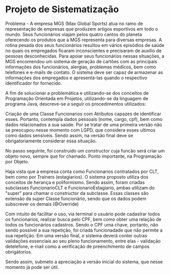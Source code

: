 # Projeto de Sistematização

Problema - A empresa MGS (Max Global Sports) atua no ramo de representação de empresas que produzem artigos esportivos em todo o mundo. Seus funcionários viajam pelos quatro cantos do planeta oferecendo os produtos que a MGS representa para diversas empresas. A rotina pesada dos seus funcionários resultou em vários episódios de saúde no quais os empregados ficaram inconscientes e precisaram de auxílio de pessoas desconhecidas. Para apoiar seus funcionários nessas situações, a MGS encomendou um sistema de geração de cartões com as principais informações dos funcionários, alergias, problemas médicos, bem como telefones e e-mails de contato. O sistema deve ser capaz de armazenar as informações dos empregados e apresentá-las quando o respectivo identificador for fornecido.

A fim de solucionar a problemática e utilizando-se dos conceitos de Programação Orientada em Projetos, utilizando-se da linguagem de programa Java, descreve-se a seguir os procedimentos utilizados:

Criação de uma Classe Funcionarios com Atributos capazes de identificar esses. Portanto, contempla dados pessoais (nome, cargo, cpf), bem como dados relacionados a sua saúde. Por se tratar de uma primeira versão não se preocupou nesse momento com LGPD, que considera esses ultimos como dados sensiveis. Sendo assim, na versão final deve se obrigatoriamente considerar essa situação.

No passo seguinte, foi construido um constructor cuja funcão será criar um objeto novo, sempre que for chamado. Ponto importante, na Programação por Objeto.

Haja vista que a empresa conta como Funcionarios contratados por CLT, bem como por Trainers (estagiarios). O sistema proposto utiliza dos conceitos de herança e poliformismo. Sendo assim, foram criadas subclasses FuncionarioCLT e FuncionarioEstagiario, ambas utilizam do "super" para chamar o constructor da subclasse. Essas classes são extensão da super Classe funcionário, sendo que os dados podem subscrever os demais (@Override)

Com intuito de facilitar o uso, via terminal o usuário pode cadastrar todos os funcionarios, realizar busca pelo CPF, bem como obter uma relação de todos os funcionários cadastros. Sendo o CPF uma chave, portanto, não sendo possível a sua repetição, foi criada funcionadade que não permite a sua repetição. Em uma versão final, o sistema deverá conter outras validações essenciais ao seu pleno funcionamento, entre elas - validação detelefone, e-mail como a verificação de preenchimento de campos obrigátorios.

Sendo assim, submeto a apreciação a versão inicial do sistema, que nesse momento já pode ser útil.

